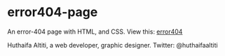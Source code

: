 # error404-page

An error-404 page with HTML, and CSS. View this: [error404](https://user-images.githubusercontent.com/74983759/162958296-bc3947d6-1701-4b56-b313-0fe1531a7ac2.png)

Huthaifa Altiti, a web developer, graphic designer.
Twitter: @huthaifaaltiti

